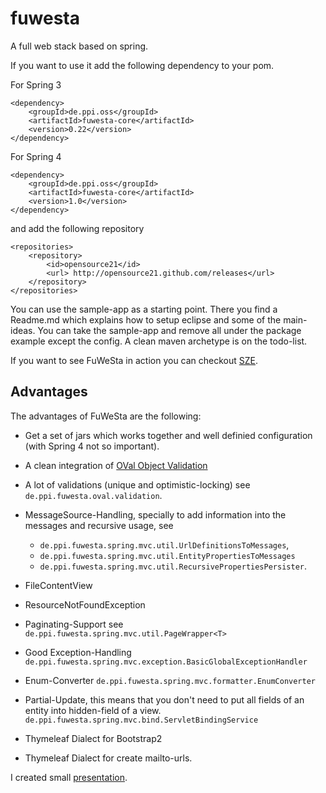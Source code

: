 # fuwesta

A full web stack based on spring.

If you want to use it add the following dependency to your pom.

For Spring 3

    <dependency>
        <groupId>de.ppi.oss</groupId>
        <artifactId>fuwesta-core</artifactId>
        <version>0.22</version>
    </dependency>

For Spring 4

    <dependency>
        <groupId>de.ppi.oss</groupId>
        <artifactId>fuwesta-core</artifactId>
        <version>1.0</version>
    </dependency>

    
and add the following repository

    <repositories>
        <repository>
            <id>opensource21</id>
            <url> http://opensource21.github.com/releases</url>
        </repository>
    </repositories>

You can use the sample-app as a starting point. There you
find a Readme.md which explains how to setup eclipse and
some of the main-ideas. You can take the sample-app and remove
all under the package example except the config. A clean 
maven archetype is on the todo-list.

If you want to see FuWeSta in action you can checkout 
[SZE](https://github.com/opensource21/sze).

## Advantages
The advantages of FuWeSta are the following:

- Get a set of jars which works together and well definied configuration (with Spring 4 not so important).
- A clean integration of [OVal Object Validation](http://oval.sourceforge.net/)
- A lot of validations (unique and optimistic-locking) see `de.ppi.fuwesta.oval.validation`.
- MessageSource-Handling, specially to add information into the messages and recursive usage, see

    - `de.ppi.fuwesta.spring.mvc.util.UrlDefinitionsToMessages`, 
    - `de.ppi.fuwesta.spring.mvc.util.EntityPropertiesToMessages`
    - `de.ppi.fuwesta.spring.mvc.util.RecursivePropertiesPersister`.   
- FileContentView
- ResourceNotFoundException
- Paginating-Support see `de.ppi.fuwesta.spring.mvc.util.PageWrapper<T>`
- Good Exception-Handling `de.ppi.fuwesta.spring.mvc.exception.BasicGlobalExceptionHandler`
- Enum-Converter `de.ppi.fuwesta.spring.mvc.formatter.EnumConverter`
- Partial-Update, this means that you don't need to put all fields of
  an entity into hidden-field of a view. `de.ppi.fuwesta.spring.mvc.bind.ServletBindingService`
- Thymeleaf Dialect for Bootstrap2
- Thymeleaf Dialect for create mailto-urls.

I created small [presentation](http://opensource21.github.io/presentation/fuwesta/#/).


